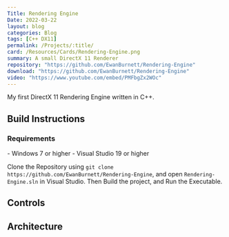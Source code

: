 ```yaml
---
Title: Rendering Engine
Date: 2022-03-22
layout: blog
categories: Blog 
tags: [C++ DX11]
permalink: /Projects/:title/
card: /Resources/Cards/Rendering-Engine.png
summary: A small DirectX 11 Renderer
repository: "https://github.com/EwanBurnett/Rendering-Engine"
download: "https://github.com/EwanBurnett/Rendering-Engine"
video: "https://www.youtube.com/embed/PMFbgZx2WOc"
---
```


My first DirectX 11 Rendering Engine written in C++. 

<h2>Build Instructions</h2>
<h3>Requirements</h3>
- Windows 7 or higher
- Visual Studio 19 or higher

Clone the Repository using ```
git clone https://github.com/EwanBurnett/Rendering-Engine
```, and open ```Rendering-Engine.sln``` in Visual Studio. Then Build the project, and Run the Executable. 


<h2>Controls</h2>

<h2>Architecture</h2>
